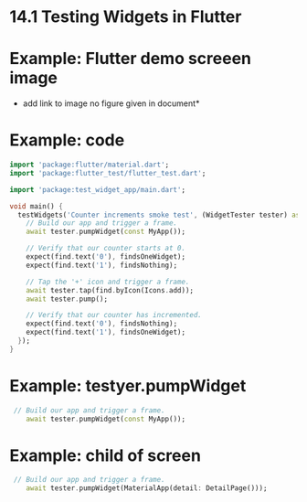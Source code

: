 # 14.1 Testing Widgets in Flutter

# Example: Flutter demo screeen image

* add link to image no figure given in document*

# Example: code

```dart
import 'package:flutter/material.dart';
import 'package:flutter_test/flutter_test.dart';

import 'package:test_widget_app/main.dart';

void main() {
  testWidgets('Counter increments smoke test', (WidgetTester tester) async {
    // Build our app and trigger a frame.
    await tester.pumpWidget(const MyApp());

    // Verify that our counter starts at 0.
    expect(find.text('0'), findsOneWidget);
    expect(find.text('1'), findsNothing);

    // Tap the '+' icon and trigger a frame.
    await tester.tap(find.byIcon(Icons.add));
    await tester.pump();

    // Verify that our counter has incremented.
    expect(find.text('0'), findsNothing);
    expect(find.text('1'), findsOneWidget);
  });
}

```

# Example: testyer.pumpWidget

```dart
 // Build our app and trigger a frame.
    await tester.pumpWidget(const MyApp());

```

# Example: child of screen

```dart
 // Build our app and trigger a frame.
    await tester.pumpWidget(MaterialApp(detail: DetailPage()));
```


